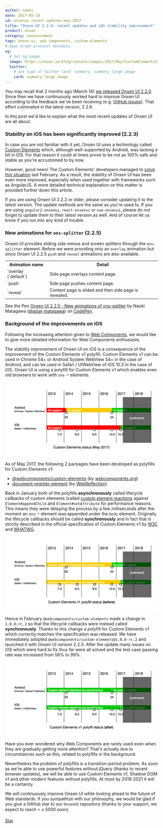 ```yaml
---
author: naoki
date: 2017-05-10
id: onsenui-recent-updates-may-2017
title: "Onsen UI 2.2.6: recent updates and iOS stability improvement"
product: onsen
category: announcement
tags: onsen ui, web components, custom elements
# Open Graph protocol metadata
og:
  # Set og:image
  image: https://onsen.io/blog/content/images/2017/May/CustomElementsStatus.png
  twitter:
    # Set type of Twitter Card: summary, summary_large_image
    card: summary_large_image
---
```


You may recall that 2 months ago (March 14) [we released Onsen UI 2.2.0](https://onsen.io/blog/220-release/).
Since then we have continuously worked hard to improve Onsen UI according to the feedback we've been receiving (e.g. [GitHub issues](https://github.com/OnsenUI/OnsenUI/issues)).
That effort culminated in the latest version, 2.2.6.

In this post we'd like to explain what the most recent updates of Onsen UI are all about.

<!-- more -->

### Stability on iOS has been significantly improved (2.2.3)

In case you are not familiar with it yet, Onsen UI uses a technology called [Custom Elements](https://www.w3.org/TR/custom-elements/) which, although well-supported by Android, was lacking a bit in iOS.
For that reason it could at times prove to be not as 100% safe and stable as you're accustomed to by now.

However, good news! The Custom Elements' developers managed to [solve this situation](https://github.com/webcomponents/custom-elements/issues/34) last February.
As a result, the stability of Onsen UI has been even more improved, especially when used together with frameworks such as AngularJS. A more detailed technical explanation on this matter is provided further down this article.

If you are using Onsen UI 2.2.2 or older, please consider updating it to the latest version. The update methods are the same as you're used to. If you are using `angular2-onsenui`, `react-onsenui` or `vue-onsenui`, please do not forget to update them to their latest version as well. And of course let us know if you run into any kind of trouble.

### New animations for `ons-splitter` (2.2.5)

Onsen UI provides sliding side menus and screen splitters through the `ons-splitter` element.
Before we were providing only an `overlay` animation but since Onsen UI 2.2.5 `push` and `reveal` animations are also available.

<table>
    <tr>
        <th>Animation name</th>
        <th>Detail</th>
    </tr>
    <tr>
        <td>`overlay` (`default`)</td>
        <td>Side page overlays content page.</td>
    </tr>
    <tr>
        <td>`push`</td>
        <td>Side page pushes content page.</td>
    </tr>
    <tr>
        <td>`reveal`</td>
        <td>Content page is slided and then side page is revealed.</td>
    </tr>
</table>

<p data-height="512" data-theme-id="light" data-slug-hash="zwPQwb" data-default-tab="html,result" data-user="asial-matagawa" data-embed-version="2" data-pen-title="Onsen UI 2.2.5 - New animations of ons-splitter" class="codepen">See the Pen <a href="https://codepen.io/asial-matagawa/pen/zwPQwb/">Onsen UI 2.2.5 - New animations of ons-splitter</a> by Naoki Matagawa (<a href="http://codepen.io/asial-matagawa">@asial-matagawa</a>) on <a href="http://codepen.io">CodePen</a>.</p>
<script async src="https://production-assets.codepen.io/assets/embed/ei.js"></script>


### Background of the improvements on iOS

Following the increasing attention given to [Web Components](https://www.w3.org/standards/techs/components), we would like to give more detailed information for Web Components enthusiasts.

The stability improvement of Onsen UI on iOS is a consequence of the improvement of the Custom Elements v1 polyfill.
Custom Elements v1 can be used in Chrome 54+ or Android System WebView 54+ in the case of Android, and can be used in Safari / UIWebView of iOS 10.3 in the case of iOS.
Onsen UI is using a polyfill for Custom Elements v1 which enables even old browsers to work with `ons-*` elements.

![](/blog/content/images/2017/May/CustomElementsStatus.png)

As of May 2017, the following 2 packages have been developed as polyfills for Custom Elements v1:

- [@webcomponents/custom-elements](https://github.com/webcomponents/custom-elements) (by [webcomponents.org](https://www.webcomponents.org/))
- [document-register-element](https://github.com/WebReflection/document-register-element) (by [WebReflection](https://www.webreflection.co.uk/))

Back in January both of the polyfills **asynchronously** called lifecycle callbacks of custom elements (called [custom element reactions]((https://developers.google.com/web/fundamentals/getting-started/primers/customelements#reactions)) against `Element#appendChild` and `Element#setAttribute` for performance reasons.
This means they were delaying the process by a few milliseconds after the moment an `ons-*` element was appended under the `body` element.
Originally the lifecycle callbacks should be called **synchronously** and in fact that is strictly described in the official specification of Custom Elements v1 by [W3C](https://www.w3.org/TR/custom-elements/) and [WHATWG](https://html.spec.whatwg.org/multipage/scripting.html#custom-elements).

![](/blog/content/images/2017/May/CustomElementsV1PolyfillStatus_Before.png)

Hence in February `@webcomponents/custom-elements` made a change in `1.0.0-rc.2` so that the lifecycle callbacks were instead called **synchronously**.
Thanks to this change a polyfill for Custom Elements v1 which correctly matches the specification was released.
We have immediately adopted `@webcomponents/custom-elements@1.0.0-rc.2` and launched it with Onsen UI version 2.2.3.
After the update many issues on iOS which were hard to fix thus far were all solved and the test case passing rate was increased from 58% to 99%.

![](/blog/content/images/2017/May/CustomElementsV1PolyfillStatus_After.png)

Have you ever wondered why Web Components are rarely used even when they are gradually getting more attention?
That's actually due to circumstances such as this, related to polyfills in the background.

Nevertheless the problem of polyfills is a transition-period problem.
As soon as we're able to use powerful features without jQuery (thanks to recent browser updates),
we will be able to use Custom Elements v1, Shadow DOM v1 and other modern features without polyfills. At most by 2019-2021 it will be a certainty.

We will continuously improve Onsen UI while looking ahead to the future of Web standards.
If you sympathize with our philosophy, we would be glad if you give a GitHub star to our `OnsenUI` repository (thanks to your support, we expect to reach ⭐️ x 5000 soon).

<!-- Place this tag where you want the button to render. -->
<a class="github-button" href="https://github.com/OnsenUI/OnsenUI" data-size="large" data-show-count="true" aria-label="Star OnsenUI/OnsenUI on GitHub">Star</a>
<!-- Place this tag in your head or just before your close body tag. -->
<script async defer src="https://buttons.github.io/buttons.js"></script>
